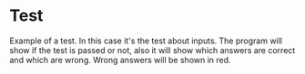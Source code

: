 # Test
Example of a test. In this case it's the test  about inputs. The program will show if the test is passed or not, also it will show which answers are correct and which are wrong. Wrong answers will be shown in red.
